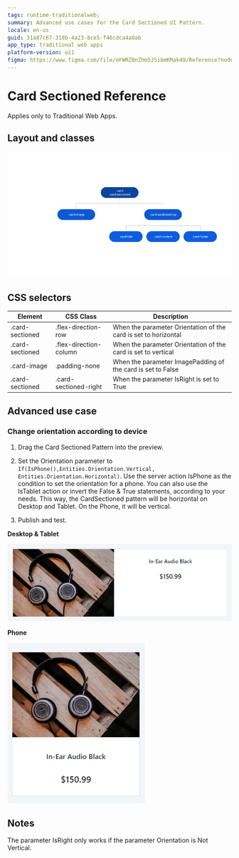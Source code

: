 ```yaml
---
tags: runtime-traditionalweb; 
summary: Advanced use cases for the Card Sectioned UI Pattern.
locale: en-us
guid: 31a87c67-318b-4a23-8ce5-f46cdca4a0ab
app_type: traditional web apps
platform-version: o11
figma: https://www.figma.com/file/eFWRZ0nZhm5J5ibmKMak49/Reference?node-id=615:416
---
```


# Card Sectioned Reference

<div class="info" markdown="1">

Applies only to Traditional Web Apps.

</div>

## Layout and classes

![](<images/cardsectioned-2-diag.png>)

## CSS selectors

| **Element** |  **CSS Class** |  **Description**  |
| ---|---|---
| .card-sectioned |  .flex-direction-row |  When the parameter Orientation of the card is set to horizontal |
| .card-sectioned |  .flex-direction-column | When the parameter Orientation of the card is set to vertical  |
| .card-image |  .padding-none | When the parameter ImagePadding of the card is set to False  |
| .card-sectioned |  .card-sectioned-right | When the parameter IsRight is set to True  |

## Advanced use case

### Change orientation according to device

1. Drag the Card Sectioned Pattern into the preview.

1. Set the Orientation parameter to `If(IsPhone(),Entities.Orientation.Vertical, Entities.Orientation.Horizontal)`. Use the server action IsPhone as the condition to set the orientation for a phone. You can also use the IsTablet action or invert the False & True statements, according to your needs. This way, the CardSectioned pattern will be horizontal on Desktop and Tablet. On the Phone, it will be vertical.

1. Publish and test.

**Desktop & Tablet**

![](<images/cardsectioned-3.png>)

**Phone**

![](<images/cardsectioned-4.png>)

## Notes
The parameter IsRight only works if the parameter Orientation is Not Vertical.
